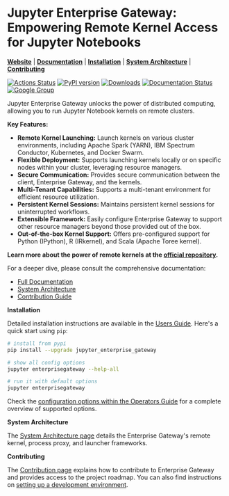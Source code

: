 # Jupyter Enterprise Gateway: Empowering Remote Kernel Access for Jupyter Notebooks

**[Website](https://jupyter-enterprise-gateway.readthedocs.io/)** |
**[Documentation](https://jupyter-enterprise-gateway.readthedocs.io/en/latest)** |
**[Installation](#installation)** |
**[System Architecture](#system-architecture)** |
**[Contributing](#contributing)**

[![Actions Status](https://github.com/jupyter-server/enterprise_gateway/workflows/Builds/badge.svg)](https://github.com/jupyter-server/enterprise_gateway/actions)
[![PyPI version](https://badge.fury.io/py/jupyter-enterprise-gateway.svg)](https://badge.fury.io/py/jupyter-enterprise-gateway)
[![Downloads](https://pepy.tech/badge/jupyter-enterprise-gateway/month)](https://pepy.tech/project/jupyter-enterprise-gateway)
[![Documentation Status](https://readthedocs.org/projects/jupyter-enterprise-gateway/badge/?version=latest)](https://jupyter-enterprise-gateway.readthedocs.io/en/latest/?badge=latest)
[![Google Group](https://img.shields.io/badge/google-group-blue.svg)](https://groups.google.com/forum/#!forum/jupyter)

Jupyter Enterprise Gateway unlocks the power of distributed computing, allowing you to run Jupyter Notebook kernels on remote clusters.

**Key Features:**

*   **Remote Kernel Launching:** Launch kernels on various cluster environments, including Apache Spark (YARN), IBM Spectrum Conductor, Kubernetes, and Docker Swarm.
*   **Flexible Deployment:** Supports launching kernels locally or on specific nodes within your cluster, leveraging resource managers.
*   **Secure Communication:** Provides secure communication between the client, Enterprise Gateway, and the kernels.
*   **Multi-Tenant Capabilities:** Supports a multi-tenant environment for efficient resource utilization.
*   **Persistent Kernel Sessions:** Maintains persistent kernel sessions for uninterrupted workflows.
*   **Extensible Framework:** Easily configure Enterprise Gateway to support other resource managers beyond those provided out of the box.
*   **Out-of-the-box Kernel Support:** Offers pre-configured support for Python (IPython), R (IRkernel), and Scala (Apache Toree kernel).

**Learn more about the power of remote kernels at the [official repository](https://github.com/jupyter-server/enterprise_gateway).**

For a deeper dive, please consult the comprehensive documentation:

*   [Full Documentation](https://jupyter-enterprise-gateway.readthedocs.io/en/latest)
*   [System Architecture](https://jupyter-enterprise-gateway.readthedocs.io/en/latest/contributors/system-architecture.html)
*   [Contribution Guide](https://jupyter-enterprise-gateway.readthedocs.io/en/latest/contributors/contrib.html)

**Installation**

Detailed installation instructions are available in the [Users Guide](https://jupyter-enterprise-gateway.readthedocs.io/en/latest/users/index.html).  Here's a quick start using `pip`:

```bash
# install from pypi
pip install --upgrade jupyter_enterprise_gateway

# show all config options
jupyter enterprisegateway --help-all

# run it with default options
jupyter enterprisegateway
```

Check the [configuration options within the Operators Guide](https://jupyter-enterprise-gateway.readthedocs.io/en/latest/operators/index.html#configuring-enterprise-gateway) for a complete overview of supported options.

**System Architecture**

The [System Architecture page](https://jupyter-enterprise-gateway.readthedocs.io/en/latest/contributors/system-architecture.html) details the Enterprise Gateway's remote kernel, process proxy, and launcher frameworks.

**Contributing**

The [Contribution page](https://jupyter-enterprise-gateway.readthedocs.io/en/latest/contributors/contrib.html) explains how to contribute to Enterprise Gateway and provides access to the project roadmap.  You can also find instructions on [setting up a development environment](https://jupyter-enterprise-gateway.readthedocs.io/en/latest/contributors/devinstall.html).